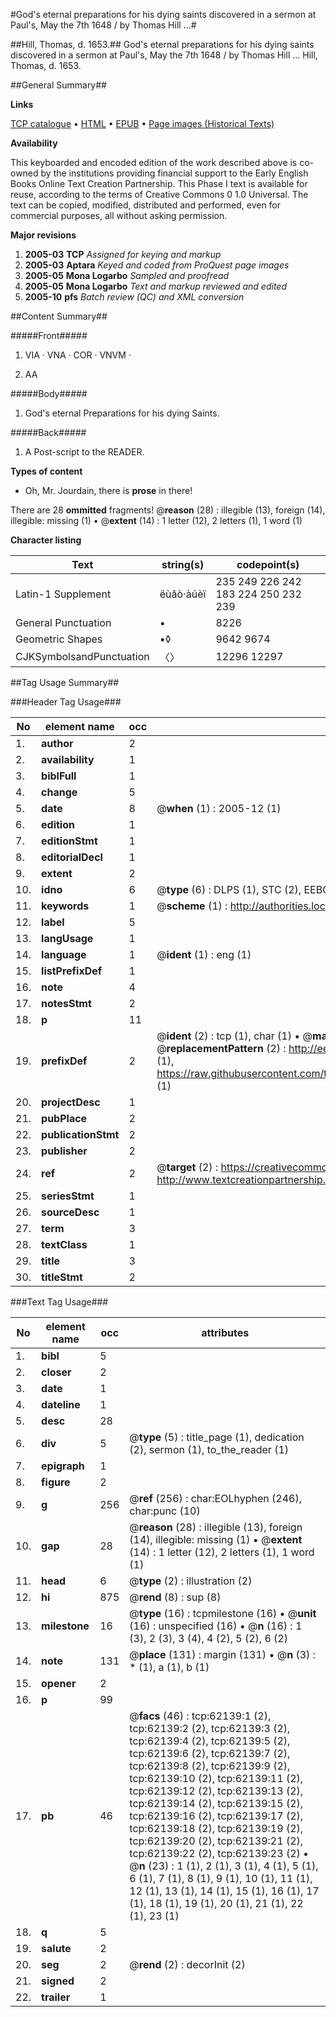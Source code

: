 #God's eternal preparations for his dying saints discovered in a sermon at Paul's, May the 7th 1648 / by Thomas Hill ...#

##Hill, Thomas, d. 1653.##
God's eternal preparations for his dying saints discovered in a sermon at Paul's, May the 7th 1648 / by Thomas Hill ...
Hill, Thomas, d. 1653.

##General Summary##

**Links**

[TCP catalogue](http://www.ota.ox.ac.uk/tcp/)  • 
[HTML](http://tei.it.ox.ac.uk/tcp/Texts-HTML/free/A43/A43816.html)  • 
[EPUB](http://tei.it.ox.ac.uk/tcp/Texts-EPUB/free/A43/A43816.epub) • 
[Page images (Historical Texts)](https://data.historicaltexts.jisc.ac.uk/view?pubId=eebo-12443012e&pageId=eebo-12443012e-62139-1)

**Availability**

This keyboarded and encoded edition of the
	       work described above is co-owned by the institutions
	       providing financial support to the Early English Books
	       Online Text Creation Partnership. This Phase I text is
	       available for reuse, according to the terms of Creative
	       Commons 0 1.0 Universal. The text can be copied,
	       modified, distributed and performed, even for
	       commercial purposes, all without asking permission.

**Major revisions**

1. __2005-03__ __TCP__ *Assigned for keying and markup*
1. __2005-03__ __Aptara__ *Keyed and coded from ProQuest page images*
1. __2005-05__ __Mona Logarbo__ *Sampled and proofread*
1. __2005-05__ __Mona Logarbo__ *Text and markup reviewed and edited*
1. __2005-10__ __pfs__ *Batch review (QC) and XML conversion*

##Content Summary##

#####Front#####

1. VIA · VNA · COR · VNVM ·

1. AA

#####Body#####

1. God's eternal Preparations for his
dying Saints.

#####Back#####

1. A Post-script to the READER.

**Types of content**

  * Oh, Mr. Jourdain, there is **prose** in there!

There are 28 **ommitted** fragments! 
 @__reason__ (28) : illegible (13), foreign (14), illegible: missing (1)  •  @__extent__ (14) : 1 letter (12), 2 letters (1), 1 word (1)

**Character listing**


|Text|string(s)|codepoint(s)|
|---|---|---|
|Latin-1 Supplement|ëùâò·àúèï|235 249 226 242 183 224 250 232 239|
|General Punctuation|•|8226|
|Geometric Shapes|▪◊|9642 9674|
|CJKSymbolsandPunctuation|〈〉|12296 12297|

##Tag Usage Summary##

###Header Tag Usage###

|No|element name|occ|attributes|
|---|---|---|---|
|1.|__author__|2||
|2.|__availability__|1||
|3.|__biblFull__|1||
|4.|__change__|5||
|5.|__date__|8| @__when__ (1) : 2005-12 (1)|
|6.|__edition__|1||
|7.|__editionStmt__|1||
|8.|__editorialDecl__|1||
|9.|__extent__|2||
|10.|__idno__|6| @__type__ (6) : DLPS (1), STC (2), EEBO-CITATION (1), OCLC (1), VID (1)|
|11.|__keywords__|1| @__scheme__ (1) : http://authorities.loc.gov/ (1)|
|12.|__label__|5||
|13.|__langUsage__|1||
|14.|__language__|1| @__ident__ (1) : eng (1)|
|15.|__listPrefixDef__|1||
|16.|__note__|4||
|17.|__notesStmt__|2||
|18.|__p__|11||
|19.|__prefixDef__|2| @__ident__ (2) : tcp (1), char (1)  •  @__matchPattern__ (2) : ([0-9\-]+):([0-9IVX]+) (1), (.+) (1)  •  @__replacementPattern__ (2) : http://eebo.chadwyck.com/downloadtiff?vid=$1&page=$2 (1), https://raw.githubusercontent.com/textcreationpartnership/Texts/master/tcpchars.xml#$1 (1)|
|20.|__projectDesc__|1||
|21.|__pubPlace__|2||
|22.|__publicationStmt__|2||
|23.|__publisher__|2||
|24.|__ref__|2| @__target__ (2) : https://creativecommons.org/publicdomain/zero/1.0/ (1), http://www.textcreationpartnership.org/docs/. (1)|
|25.|__seriesStmt__|1||
|26.|__sourceDesc__|1||
|27.|__term__|3||
|28.|__textClass__|1||
|29.|__title__|3||
|30.|__titleStmt__|2||


###Text Tag Usage###

|No|element name|occ|attributes|
|---|---|---|---|
|1.|__bibl__|5||
|2.|__closer__|2||
|3.|__date__|1||
|4.|__dateline__|1||
|5.|__desc__|28||
|6.|__div__|5| @__type__ (5) : title_page (1), dedication (2), sermon (1), to_the_reader (1)|
|7.|__epigraph__|1||
|8.|__figure__|2||
|9.|__g__|256| @__ref__ (256) : char:EOLhyphen (246), char:punc (10)|
|10.|__gap__|28| @__reason__ (28) : illegible (13), foreign (14), illegible: missing (1)  •  @__extent__ (14) : 1 letter (12), 2 letters (1), 1 word (1)|
|11.|__head__|6| @__type__ (2) : illustration (2)|
|12.|__hi__|875| @__rend__ (8) : sup (8)|
|13.|__milestone__|16| @__type__ (16) : tcpmilestone (16)  •  @__unit__ (16) : unspecified (16)  •  @__n__ (16) : 1 (3), 2 (3), 3 (4), 4 (2), 5 (2), 6 (2)|
|14.|__note__|131| @__place__ (131) : margin (131)  •  @__n__ (3) : * (1), a (1), b (1)|
|15.|__opener__|2||
|16.|__p__|99||
|17.|__pb__|46| @__facs__ (46) : tcp:62139:1 (2), tcp:62139:2 (2), tcp:62139:3 (2), tcp:62139:4 (2), tcp:62139:5 (2), tcp:62139:6 (2), tcp:62139:7 (2), tcp:62139:8 (2), tcp:62139:9 (2), tcp:62139:10 (2), tcp:62139:11 (2), tcp:62139:12 (2), tcp:62139:13 (2), tcp:62139:14 (2), tcp:62139:15 (2), tcp:62139:16 (2), tcp:62139:17 (2), tcp:62139:18 (2), tcp:62139:19 (2), tcp:62139:20 (2), tcp:62139:21 (2), tcp:62139:22 (2), tcp:62139:23 (2)  •  @__n__ (23) : 1 (1), 2 (1), 3 (1), 4 (1), 5 (1), 6 (1), 7 (1), 8 (1), 9 (1), 10 (1), 11 (1), 12 (1), 13 (1), 14 (1), 15 (1), 16 (1), 17 (1), 18 (1), 19 (1), 20 (1), 21 (1), 22 (1), 23 (1)|
|18.|__q__|5||
|19.|__salute__|2||
|20.|__seg__|2| @__rend__ (2) : decorInit (2)|
|21.|__signed__|2||
|22.|__trailer__|1||
